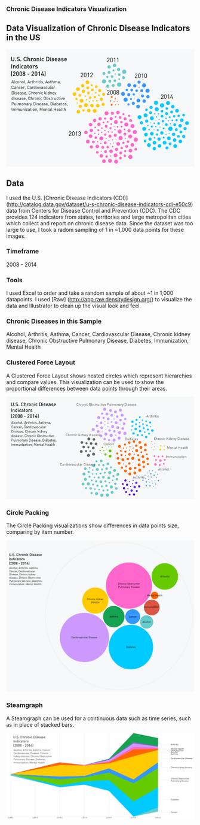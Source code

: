 ### Chronic Disease Indicators Visualization
## Data Visualization of Chronic Disease Indicators in the US

![Alt text](https://github.com/kellydern/chronic-disease-indicators/blob/master/US_Chronic_random_Clustered.png "Chronic Disease Visualization")

## Data

I used the U.S. [Chronic Disease Indicators (CDI)] (http://catalog.data.gov/dataset/u-s-chronic-disease-indicators-cdi-e50c9) data from Centers for Disease Control and Prevention (CDC). The CDC provides 124 indicators from states, territories and large metropolitan cities which collect and report on chronic disease data. Since the dataset was too large to use, I took a radom sampling of 1 in ~1,000 data points for these images.
### Timeframe
2008 - 2014

### Tools
I used Excel to order and take a random sample of about ~1 in 1,000 datapoints. I used [Raw] (http://app.raw.densitydesign.org/) to visualize the data and Illustrator to clean up the visual look and feel.

### Chronic Diseases in this Sample
Alcohol, Arthritis, Asthma, Cancer, Cardiovascular Disease, Chronic kidney disease, Chronic Obstructive Pulmonary Disease, Diabetes, Immunization, Mental Health

### Clustered Force Layout
A Clustered Force Layout shows nested circles which represent hierarchies and compare values. This visualization can be used to show the proportional differences between data points through their areas. 

![Alt text](https://github.com/kellydern/chronic-disease-indicators/blob/master/US_Chronic_random_disease.png "Chronic Disease Visualization by type")

### Circle Packing
The Circle Packing visualizations show differences in data points size, comparing by item number.

![Alt text](https://github.com/kellydern/chronic-disease-indicators/blob/master/US_Chronic_random_lg_Clustered.png "Chronic Disease Visualization large")

### Steamgraph
A Steamgraph can be used for a continuous data such as time series, such as in place of stacked bars. 

![Alt text](https://github.com/kellydern/chronic-disease-indicators/blob/master/US_Chronic_random_Streamgraph.png)
